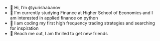 - 👋 Hi, I’m @yurishabanov
- 👀 I'm currently studying Finance at Higher School of Economics and I am interested in applied finance on python
- 🤗 I am coding my first high frequency trading strategies and searching for inspiration
- 🤩 Reach me out, I am thrilled to get new friends 
